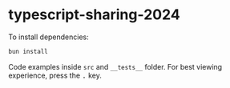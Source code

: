 # typescript-sharing-2024

To install dependencies:

```bash
bun install
```

Code examples inside `src` and `__tests__` folder. For best viewing experience, press the <kbd>.</kbd> key.

